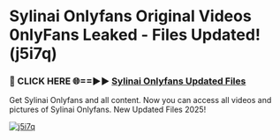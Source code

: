# Sylinai Onlyfans Original Videos 0nlyFans Leaked - Files Updated! (j5i7q)

<h3>🔴 CLICK HERE 🌐==►► <a href="https://tinyurl.com/2m67pmp6" rel="nofollow">Sylinai Onlyfans Updated Files</a></h3>

Get Sylinai Onlyfans and all content. Now you can access all videos and pictures of Sylinai Onlyfans. New Updated Files 2025!

[![j5i7q](https://i.imgur.com/H4QAA4z.gif)](https://tinyurl.com/2m67pmp6)